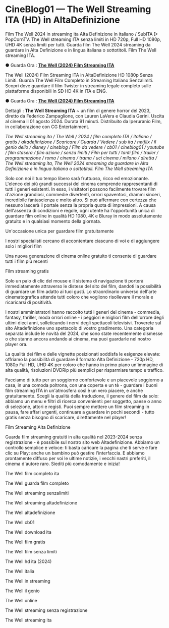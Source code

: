 # CineBlog01 — The Well Streaming ITA (HD) in AltaDefinizione

Film The Well 2024 in streaming ita Alta Definizione in italiano / SubITA ▷ PopCornTV. The Well streaming ITA senza limiti in HD 720p, Full HD 1080p, UHD 4K senza limiti per tutti. Guarda film The Well 2024 streaming da guardare in Alta Definizione e in lingua italiana o sottotitoli. Film The Well streaming ITA.

● Guarda Ora : **[The Well (2024) Film Streaming ITA](https://popcorn-tv.online/it/movie/1091267/the-well)**

The Well (2024) Film Streaming ITA in AltaDefinizione HD 1080p Senza Limiti. Guarda The Well Film Completo in Streaming Italiano Senzalimiti. Scopri dove guardare il film Twister in streaming legale completo sulle piattaforme disponibili in SD HD 4K in ITA e ENG.

● Guarda Ora : **[The Well (2024) Film Streaming ITA](https://popcorn-tv.online/it/movie/1091267/the-well)**

Dettagli : **The Well Streaming ITA** ~ un film di genere horror del 2023, diretto da Federico Zampaglione, con Lauren LaVera e Claudia Gerini. Uscita al cinema il 01 agosto 2024. Durata 91 minuti. Distribuito da Iperuranio Film, in collaborazione con CG Entertainment.

_The Well streaming ita / The Well / 2024 / film completo ITA / italiano / gratis / altadefinizione / Scaricare / Guarda / Vedere / sub ita / netflix / il genio dello / disney / cineblog / Film da vedere / cb01 / cineblog01 / youtube / film stasera / film azione / senza limiti / Film per tutti / tanti film / trailer / programmazione / roma / cinema / trama / uci cinema / milano / diretta / The Well streaming ita, The Well 2024 streaming da guardare in Alta Definizione e in lingua italiana o sottotitoli. Film The Well streaming ITA_

Solo con noi il tuo tempo libero sarà fruttuoso, ricco ed emozionante. L'elenco dei più grandi successi del cinema comprende rappresentanti di tutti i generi esistenti. In esso, i visitatori possono facilmente trovare film d'azione grandiosi, commedie divertenti, orrori spaventosi, drammi sinceri, incredibile fantascienza e molto altro. Si può affermare con certezza che nessuno lascerà il portale senza la propria quota di impressioni. A causa dell'assenza di condizioni e regole, ogni utente ha l'opportunità unica di guardare film online in qualità HD 1080, 4K e Bluray in modo assolutamente gratuito e in qualsiasi momento della giornata.

Un'occasione unica per guardare film gratuitamente

I nostri specialisti cercano di accontentare ciascuno di voi e di aggiungere solo i migliori film

Una nuova generazione di cinema online gratuito ti consente di guardare tutti i film più recenti

Film streaming gratis

Solo un paio di clic del mouse e il sistema di navigazione ti porterà immediatamente attraverso le distese del sito del film, dandoti la possibilità di guardare un film adatto ai tuoi gusti. Lo straordinario universo dell'arte cinematografica attende tutti coloro che vogliono risollevare il morale e ricaricarsi di positività.

I nostri amministratori hanno raccolto tutti i generi del cinema - commedia, fantasy, thriller, moda orrori online - i peggiori e migliori film dell'orrore degli ultimi dieci anni, solleticando i nervi degli spettacoli televisivi. Troverete sul sito Altadefinizione uno spettacolo di vostro gradimento. Una categoria separata include le novità del 2024, che sono state recentemente dismesse o che stanno ancora andando ai cinema, ma puoi guardarle nel nostro player ora.

La qualità dei film e delle vignette posizionati soddisfa le esigenze elevate: offriamo la possibilità di guardare il formato Alta Definizione - 720p HD, 1080p Full HD, UHD 4K per coloro che hanno in primo piano un'immagine di alta qualità, risoluzioni DVDRip più semplici per risparmiare tempo e traffico.

Facciamo di tutto per un soggiorno confortevole e un piacevole soggiorno a casa, in una comoda poltrona, con una coperta e un tè - guardare i buoni film streaming ITA in un'atmosfera così è un vero piacere, e anche gratuitamente. Scegli la qualità della traduzione, il genere del film da solo: abbiamo un menu e filtri di ricerca convenienti: per soggetto, paese o anno di selezione, attori e registi. Puoi sempre mettere un film streaming in pausa, fare affari urgenti, continuare a guardare in pochi secondi - tutto gratis senza bisogno di scaricare, direttamente nel player!

Film Streaming Alta Definizione

Guarda film streaming gratuiti in alta qualità nel 2023-2024 senza registrazione - è possibile sul nostro sito web Altadefinizione. Abbiamo un controllo semplice e veloce: ti basta caricare la pagina che ti serve e fare clic su Play: anche un bambino può gestire l'interfaccia. E abbiamo prontamente diffuso per voi le ultime notizie, i vecchi nastri preferiti, il cinema d'autore raro. Siediti più comodamente e inizia!

The Well film completo ita

The Well guarda film completo

The Well streaming senzalimiti

The Well streaming altadefinizione

The Well altadefinizione

The Well cb01

The Well download ita

The Well film gratis

The Well film senza limiti

The Well hd ita (2024)

The Well italia

The Well in streaming

The Well il genio

The Well online

The Well streaming senza registrazione

The Well streaming ita
